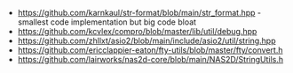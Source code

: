 * https://github.com/karnkaul/str-format/blob/main/str_format.hpp - smallest code implementation but big code bloat
* https://github.com/kcvlex/compro/blob/master/lib/util/debug.hpp
* https://github.com/zhllxt/asio2/blob/main/include/asio2/util/string.hpp
* https://github.com/ericclappier-eaton/fty-utils/blob/master/fty/convert.h
* https://github.com/lairworks/nas2d-core/blob/main/NAS2D/StringUtils.h
